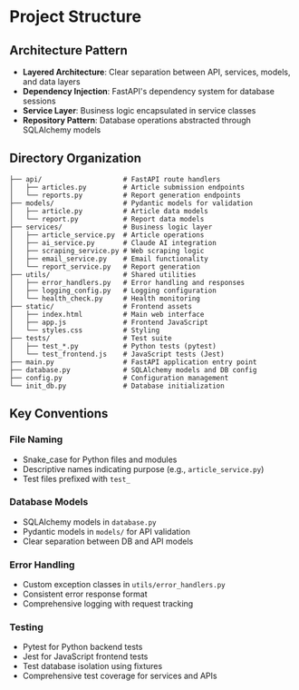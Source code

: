 # Project Structure

## Architecture Pattern
- **Layered Architecture**: Clear separation between API, services, models, and data layers
- **Dependency Injection**: FastAPI's dependency system for database sessions
- **Service Layer**: Business logic encapsulated in service classes
- **Repository Pattern**: Database operations abstracted through SQLAlchemy models

## Directory Organization

```
├── api/                    # FastAPI route handlers
│   ├── articles.py         # Article submission endpoints
│   └── reports.py          # Report generation endpoints
├── models/                 # Pydantic models for validation
│   ├── article.py          # Article data models
│   └── report.py           # Report data models
├── services/               # Business logic layer
│   ├── article_service.py  # Article operations
│   ├── ai_service.py       # Claude AI integration
│   ├── scraping_service.py # Web scraping logic
│   ├── email_service.py    # Email functionality
│   └── report_service.py   # Report generation
├── utils/                  # Shared utilities
│   ├── error_handlers.py   # Error handling and responses
│   ├── logging_config.py   # Logging configuration
│   └── health_check.py     # Health monitoring
├── static/                 # Frontend assets
│   ├── index.html          # Main web interface
│   ├── app.js              # Frontend JavaScript
│   └── styles.css          # Styling
├── tests/                  # Test suite
│   ├── test_*.py           # Python tests (pytest)
│   └── test_frontend.js    # JavaScript tests (Jest)
├── main.py                 # FastAPI application entry point
├── database.py             # SQLAlchemy models and DB config
├── config.py               # Configuration management
└── init_db.py              # Database initialization
```

## Key Conventions

### File Naming
- Snake_case for Python files and modules
- Descriptive names indicating purpose (e.g., `article_service.py`)
- Test files prefixed with `test_`

### Database Models
- SQLAlchemy models in `database.py`
- Pydantic models in `models/` for API validation
- Clear separation between DB and API models

### Error Handling
- Custom exception classes in `utils/error_handlers.py`
- Consistent error response format
- Comprehensive logging with request tracking

### Testing
- Pytest for Python backend tests
- Jest for JavaScript frontend tests
- Test database isolation using fixtures
- Comprehensive test coverage for services and APIs